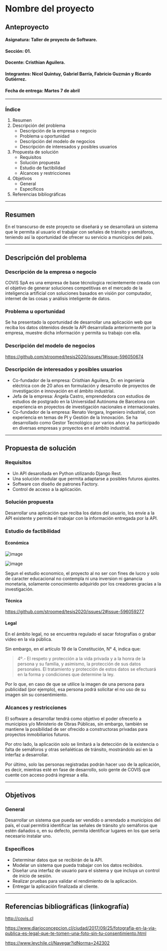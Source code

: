 # Nombre del proyecto
## Anteproyecto

#### Asignatura: Taller de proyecto de Software.
#### Sección: 01.
#### Docente: Cristhian Aguilera.
#### Integrantes: Nicol Quintuy, Gabriel Barría, Fabricio Guzmán y Ricardo Gutiérrez.
#### Fecha de entrega: Martes 7 de abril

---

### Índice
1. Resumen
2. Descripción del problema
   - Descripción de la empresa o negocio
   - Problema u oportunidad
   - Descripción del modelo de negocios
   - Descripción de interesados y posibles usuarios
3. Propuesta de solución
   - Requisitos
   - Solución propuesta
   - Estudio de factibilidad
   - Alcances y restricciones
4. Objetivos
   - General
   - Específicos
5. Referencias bibliográficas

---

## Resumen

En el transcurso de este proyecto se diseñará y se desarrollará un sistema que le permita al usuario el trabajar con señales de tránsito y semáforos, teniendo así la oportunidad de ofrecer su servicio a municipios del país.

---

## Descripción del problema
### Descripción de la empresa o negocio

COVIS SpA es una empresa de base técnologica recientemente creada con el objetivo de generar soluciones competitivas en el mercado de la inteligencia artificial con soluciones basados en visión por computador, internet de las cosas y análisis inteligente de datos.

### Problema u oportunidad

Se ha presentado la oportunidad de desarrollar una aplicación web que reciba los datos obtenidos desde la API desarrollada anteriormente por la empresa, muestre dicha información y permita su trabajo con ella.

### Descripción del modelo de negocios

https://github.com/stroomed/tesis2020/issues/1#issue-596050674

### Descripción de interesados y posibles usuarios

- Co-fundador de la empresa: Cristhian Aguilera, Dr. en ingeniería eléctrica con de 20 años en formulación y desarrollo de proyectos de investigación e innovación en el ámbito industrial.
- Jefa de la empresa: Ángela Castro, emprendedora con estudios de estudios de postgrado en la Universidad Autónoma de Barcelona con experiencia en proyectos de investigación nacionales e internacionales.
- Co-fundador de la empresa: Renato Vergara, Ingeniero industrial, con experiencia en temas de PI y Gestión de la Innovación. Se ha desarrollado como Gestor Tecnológico por varios años y ha participado en diversas empresas y proyectos en el ámbito industrial.

---

## Propuesta de solución
### Requisitos

- Un API desarollada en Python utilizando Django Rest.
- Una solución modular que permita adaptarse a posibles futuros ajustes.
- Software con diseño de patrones Factory.
- Control de acceso a la aplicación.

### Solución propuesta

Desarrollar una aplicación que reciba los datos del usuario, los envíe a la API existente y permita el trabajar con la información entregada por la API.

### Estudio de factibilidad



#### Económica

![image](https://user-images.githubusercontent.com/62030014/78712305-6f19e280-78e6-11ea-8567-061f6c235103.png)

![image](https://user-images.githubusercontent.com/62030014/78712332-793be100-78e6-11ea-9f68-4639cc1afae7.png)

Segun el estudio economico, el proyecto al no ser con fines de lucro y solo de caracter educacional no contempla ni una inversion ni ganancia monetaria, solamente conocimiento adquirido por los creadores gracias a la investigación.

#### Técnica

https://github.com/stroomed/tesis2020/issues/2#issue-596059277

#### Legal

En el ámbito legal, no se encuentra regulado el sacar fotografías o grabar video en la vía pública. 

Sin embargo, en el artículo 19 de la Constitución, N° 4, indica que:

> 4º.- El respeto y protección a la vida privada y a la honra de la persona y su familia, y asimismo, la protección de sus datos personales. El tratamiento y protección de estos datos se efectuará en la forma y condiciones que determine la ley.

Por lo que, en caso de que se utilice la imagen de una persona para publicidad (por ejemplo), esa persona podrá solicitar el no uso de su imagen sin su consentimiento.

### Alcances y restricciones

El software a desarrollar tendrá como objetivo el poder ofrecerlo a municipios y/o Ministerio de Obras Públicas, sin embargo, también se mantiene la posibilidad de ser ofrecido a constructoras privadas para proyectos inmobiliarios futuros.

Por otro lado, la aplicación solo se limitará a la detección de la existencia o falta de semáforos y otras señaléticas de tránsito, mostrándolo así en la interfaz a desarrollar.

Por último, solo las personas registradas podrán hacer uso de la aplicación, es decir, mientras esté en fase de desarrollo, solo gente de COVIS que cuente con acceso podrá ingresar a ella.

---

## Objetivos
### General

Desarrollar un sistema que pueda ser vendido o arrendado a municipios del país, el cual permitirá identificar las señales de tránsito y/o semáforos que estén dañados o, en su defecto, permita identificar lugares en los que sería necesario instalar uno.

### Específicos

- Determinar datos que se recibirán de la API.
- Modelar un sistema que pueda trabajar con los datos recibidos.
- Diseñar una interfaz de usuario para el sistema y que incluya un control de inicio de sesión.
- Realizar pruebas para validar el rendimiento de la aplicación.
- Entregar la aplicación finalizada al cliente.

---

## Referencias bibliográficas (linkografía)

http://covis.cl

https://www.diarioconcepcion.cl/ciudad/2017/09/25/fotografia-en-la-via-publica-es-legal-que-te-tomen-una-foto-sin-tu-consentimiento.html

https://www.leychile.cl/Navegar?idNorma=242302
